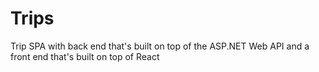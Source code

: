 # Trips
Trip SPA with back end that's built on top of the ASP.NET Web API and a front end that's built on top of React

